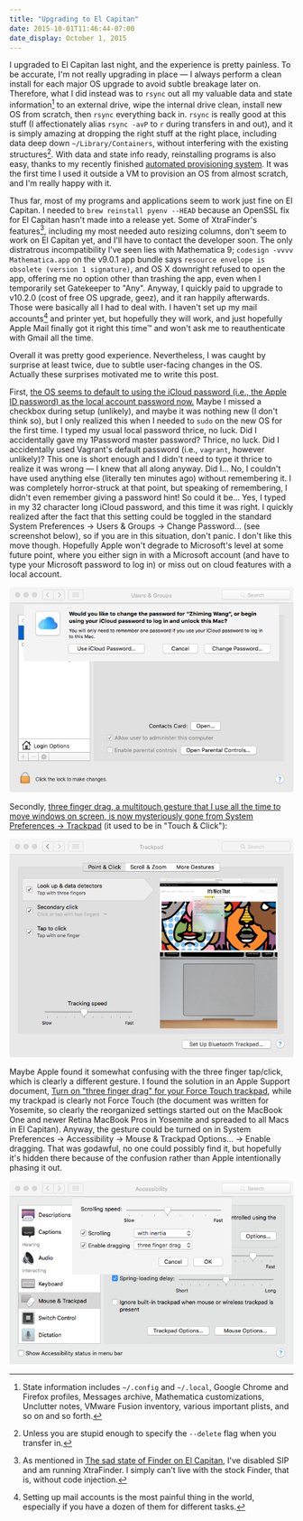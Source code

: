 ```yaml
---
title: "Upgrading to El Capitan"
date: 2015-10-01T11:46:44-07:00
date_display: October 1, 2015
---
```

I upgraded to El Capitan last night, and the experience is pretty painless. To be accurate, I'm not really upgrading in place — I always perform a clean install for each major OS upgrade to avoid subtle breakage later on. Therefore, what I did instead was to `rsync` out all my valuable data and state information[^state] to an external drive, wipe the internal drive clean, install new OS from scratch, then `rsync` everything back in. `rsync` is really good at this stuff (I affectionately alias `rsync -avP` to `r` during transfers in and out), and it is simply amazing at dropping the right stuff at the right place, including data deep down `~/Library/Containers`, without interfering with the existing structures[^existing]. With data and state info ready, reinstalling programs is also easy, thanks to my recently finished [automated provisioning system](/blog/2015-08-25-automated-os-x-provisioning.html). It was the first time I used it outside a VM to provision an OS from almost scratch, and I'm really happy with it.

Thus far, most of my programs and applications seem to work just fine on El Capitan. I needed to `brew reinstall pyenv --HEAD` because an OpenSSL fix for El Capitan hasn't made into a release yet. Some of XtraFinder's features[^rootless], including my most needed auto resizing columns, don't seem to work on El Capitan yet, and I'll have to contact the developer soon. The only distratrous incompatibility I've seen lies with Mathematica 9; `codesign -vvvv Mathematica.app` on the v9.0.1 app bundle says `resource envelope is obsolete (version 1 signature)`, and OS X downright refused to open the app, offering me no option other than trashing the app, even when I temporarily set Gatekeeper to "Any". Anyway, I quickly paid to upgrade to v10.2.0 (cost of free OS upgrade, geez), and it ran happily afterwards. Those were basically all I had to deal with. I haven't set up my mail accounts[^mail] and printer yet, but hopefully they will work, and just hopefully Apple Mail finally got it right this time™ and won't ask me to reauthenticate with Gmail all the time.

Overall it was pretty good experience. Nevertheless, I was caught by surprise at least twice, due to subtle user-facing changes in the OS. Actually these surprises motivated me to write this post.

First, <u>the OS seems to default to using the iCloud password (i.e., the Apple ID password) as the local account password now.</u> Maybe I missed a checkbox during setup (unlikely), and maybe it was nothing new (I don't think so), but I only realized this when I needed to `sudo` on the new OS for the first time. I typed my usual local password thrice, no luck. Did I accidentally gave my 1Password master password? Thrice, no luck. Did I accidentally used Vagrant's default password (i.e., `vagrant`, however unlikely)? This one is short enough and I didn't need to type it thrice to realize it was wrong — I knew that all along anyway. Did I... No, I couldn't have used anything else (literally ten minutes ago) without remembering it. I was completely horror-struck at that point, but speaking of remembering, I didn't even remember giving a password hint! So could it be... Yes, I typed in my 32 character long iCloud password, and this time it was right. I quickly realized after the fact that this setting could be toggled in the standard System Preferences -> Users & Groups -> Change Password... (see screenshot below), so if you are in this situation, don't panic. I don't like this move though. Hopefully Apple won't degrade to Microsoft's level at some future point, where you either sign in with a Microsoft account (and have to type your Microsoft password to log in) or miss out on cloud features with a local account.

![Screenshot taken after I've changed to a local password. After initial setup, it would be the reverse.](/img/20151001-osx-el-capitan-icloud-password-to-log-in.png)

Secondly, <u>three finger drag, a multitouch gesture that I use all the time to move windows on screen, is now mysteriously gone from System Preferences -> Trackpad</u> (it used to be in "Touch & Click"):

![Where's my beloved three finger drag? By the way, since it is shown in this screenshot, I'll officially declare here that I'm a tap-to-click wizard.](/img/20151001-osx-el-capitan-wheres-my-three-finger-drag.png)

Maybe Apple found it somewhat confusing with the three finger tap/click, which is clearly a different gesture. I found the solution in an Apple Support document, [Turn on "three finger drag" for your Force Touch trackpad](https://support.apple.com/en-us/HT204609), while my trackpad is clearly not Force Touch (the document was written for Yosemite, so clearly the reorganized settings started out on the MacBook One and newer Retina MacBook Pros in Yosemite and spreaded to all Macs in El Capitan). Anyway, the gesture could be turned on in System Preferences -> Accessibility -> Mouse & Trackpad Options... -> Enable dragging. That was godawful, no one could possibly find it, but hopefully it's hidden there because of the confusion rather than Apple intentionally phasing it out.

![Oh, there it is!](/img/20151001-osx-el-capitan-three-finger-drag-there-it-is.png)

[^state]: State information includes `~/.config` and `~/.local`, Google Chrome and Firefox profiles, Messages archive, Mathematica customizations, Unclutter notes, VMware Fusion inventory, various important plists, and so on and so forth.

[^existing]: Unless you are stupid enough to specify the `--delete` flag when you transfer in.

[^rootless]: As mentioned in [The sad state of Finder on El Capitan](/blog/2015-07-30-the-sad-state-of-finder-on-el-capitan.html), I've disabled SIP and am running XtraFinder. I simply can't live with the stock Finder, that is, without code injection.

[^mail]: Setting up mail accounts is the most painful thing in the world, especially if you have a dozen of them for different tasks.

